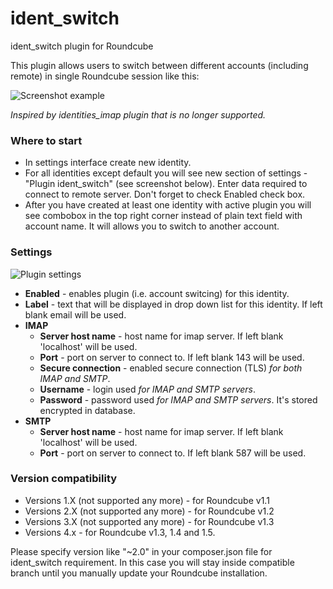 # ident_switch
ident_switch plugin for Roundcube

This plugin allows users to switch between different accounts (including remote) in single Roundcube session like this:

![Screenshot example](https://i.imgur.com/rRIqtA8.jpg)

*Inspired by identities_imap plugin that is no longer supported.*

### Where to start ###
* In settings interface create new identity.
* For all identities except default you will see new section of settings - "Plugin ident_switch" (see screenshot below). Enter data required to connect to  remote server. Don't forget to check Enabled check box.
* After you have created at least one identity with active plugin you will see combobox in the top right corner instead of plain text field with account name. It will allows you to switch to another account.

### Settings ###

![Plugin settings](https://i.imgur.com/rFaHUbR.jpg)

* **Enabled** - enables plugin (i.e. account switcing) for this identity.
* **Label** - text that will be displayed in drop down list for this identity. If left blank email will be used.
* **IMAP**
    * **Server host name** - host name for imap server. If left blank 'localhost' will be used.
    * **Port** - port on server to connect to. If left blank 143 will be used.
    * **Secure connection** - enabled secure connection (TLS) *for both IMAP and SMTP*.
    * **Username** - login used *for IMAP and SMTP servers*.
    * **Password** - password used *for IMAP and SMTP servers*. It's stored encrypted in database.
* **SMTP**
    * **Server host name** - host name for imap server. If left blank 'localhost' will be used.
    * **Port** - port on server to connect to. If left blank 587 will be used.

### Version compatibility ###
* Versions 1.X (not supported any more) - for Roundcube v1.1
* Versions 2.X (not supported any more) - for Roundcube v1.2
* Versions 3.X (not supported any more) - for Roundcube v1.3
* Versions 4.x - for Roundcube v1.3, 1.4 and 1.5.

Please specify version like "~2.0" in your composer.json file for ident_switch requirement. In this case you will stay inside compatible branch until you manually update your Roundcube installation.
